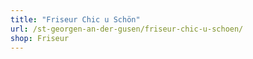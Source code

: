 ```yaml
---
title: "Friseur Chic u Schön"
url: /st-georgen-an-der-gusen/friseur-chic-u-schoen/
shop: Friseur
---
```

